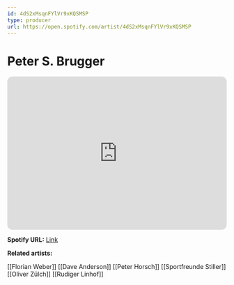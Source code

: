 ```yaml
---
id: 4dS2xMsqnFYlVr9xKQSMSP
type: producer
url: https://open.spotify.com/artist/4dS2xMsqnFYlVr9xKQSMSP
---
```

# Peter S. Brugger

<iframe style="border-radius:12px" src="https://open.spotify.com/embed/artist/4dS2xMsqnFYlVr9xKQSMSP" width="100%" height="352" frameBorder="0" allowfullscreen="" allow="autoplay; clipboard-write; encrypted-media; fullscreen; picture-in-picture" loading="lazy"></iframe>

**Spotify URL:** [Link](https://open.spotify.com/artist/4dS2xMsqnFYlVr9xKQSMSP)

**Related artists:**

[[Florian Weber]]
[[Dave Anderson]]
[[Peter Horsch]]
[[Sportfreunde Stiller]]
[[Oliver Zülch]]
[[Rudiger Linhof]]
